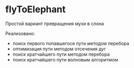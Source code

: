 # flyToElephant

Простой вариант превращения мухи в слона

Реализовано:
 - поиск первого попавшегося пути методом перебора
 - оптимизация пути методом отсечения дуг
 - поиск кратчайшего пути методом перебора
 - поиск кратчайшего пути волновым алгоритмом
